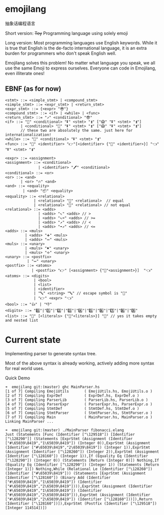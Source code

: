 # emojilang
抽象话编程语言

Short version:
~~Toy~~ Programming language using solely emoji

Long version:
Most programming languages use English keywords. While it is true that English is the de-facto international language, it is an extra burden for programmers who don't speak English well.

Emojilang solves this problem! No matter what language you speak, we all use  the same Emoji to express ourselves. Everyone can code in Emojilang, even illiterate ones!

## EBNF (as for now)
```
<stmt> ::= <simple_stmt> | <compound_stmt>
<simple_stmt> ::= <expr_stmt> | <return_stmt>
<expr_stmt> ::= {<expr> "😎"}
<compound_stmt> ::= <if> | <while> | <func>
<return_stmt> ::= "⤴️" <conditional> "😎"
<if> ::= "🤔" <conditional> "⏬" <stmt> "⏫" ["😱" "⏬" <stmt> "⏫"]
       | <conditional> "🐴" "⏬" <stmt> "⏫" ["😱" "⏬" <stmt> "⏫"]
       // these two are absolutely the same. just here for internationalization!
<while> ::= "🔁" <conditional> "⏬" <stmt> "⏫"
<func> ::= "🔣" <identifier> "👉"[<identifier> {"🔨" <identifier>}] "👈" "⏬" <stmt> "⏫"

<expr> ::= <assignment>
<assignment> ::= <conditional>
               | <identifier> "️🖊️" <conditional>
<conditional> ::= <or>
<or> ::= <and> 
       | <or> "🔥" <and>
<and> ::= <equality>
        | <and> "📦" <equality>
<equality> ::= <relational> 
             | <relational> "🙆" <relational>  // equal
             | <relational> "🙅" <relational> // not equal
<relational> ::= <adds>
               | <adds> "↖️" <adds> // >
               | <adds> "↖️⬅️" <adds> // >=
               | <adds> "↗️" <adds> // <
               | <adds> "➡️↗️" <adds> // <=
<adds> ::= <muls>
         | <adds> "➕" <muls>
         | <adds> "➖" <muls>
<muls> ::= <unary>
         | <muls> "✖️" <unary> 
         | <muls> "➗" <unary>
<unary> ::= <postfix>
          | "➖" <unary>
<postfix> ::= <atoms>
            | <postfix> "👉" [<assignment> {"🔨"<assignment>}]  "👈"
<atoms> ::= <digits>
             | <bool>
             | <list>
             | <identifier>
             | "🔤" <string> "🔤" // escape symbol is "📌"
             | "👉" <expr> "👈"
<bool> ::= "👍" | "👎"
<digits> ::= "0️⃣"|"1️⃣"|"2️⃣"|"3️⃣"|"4️⃣"|"5️⃣"|"6️⃣"|"7️⃣"|"8️⃣"|"9️⃣"
<list> ::= "🤜" [<literals> {"🔨"<literals>}] "🤛" // yes it takes empty and nested list
```

# Current state
Implementing parser to generate syntax tree.

Most of the above syntax is already working, actively adding more syntax for real world uses.

Quick Demo
```
➜  emojilang git:(master) ghc MainParser.hs 
[1 of 7] Compiling EmojiUtils       ( EmojiUtils.hs, EmojiUtils.o )
[2 of 7] Compiling ExprDef          ( ExprDef.hs, ExprDef.o )
[3 of 7] Compiling ParserLib        ( ParserLib.hs, ParserLib.o )
[4 of 7] Compiling ParserExpr       ( ParserExpr.hs, ParserExpr.o )
[5 of 7] Compiling StmtDef          ( StmtDef.hs, StmtDef.o )
[6 of 7] Compiling StmtParser       ( StmtParser.hs, StmtParser.o )
[7 of 7] Compiling Main             ( MainParser.hs, MainParser.o )
Linking MainParser ...

➜  emojilang git:(master) ./MainParser fibonacci.elang
Just (Statements [Func (Identifier ["\129518"]) [Identifier ["\128290"]] (Statements [ExprStmt (Assignment (Identifier ["#\65039\8419","1\65039\8419"]) (Integer 0)),ExprStmt (Assignment (Identifier ["#\65039\8419","2\65039\8419"]) (Integer 1)),ExprStmt (Assignment (Identifier ["\128260"]) (Integer 2)),ExprStmt (Assignment (Identifier ["\128160"]) (Integer 1)),If (Equality Eq (Identifier ["\128290"]) (Integer 0)) (Statements [Return (Integer 0)]) Nothing,If (Equality Eq (Identifier ["\128290"]) (Integer 1)) (Statements [Return (Integer 1)]) Nothing,While (Relational Le (Identifier ["\128260"]) (Identifier ["#\65039\8419"])) (Statements [ExprStmt (Assignment (Identifier ["\128160"]) (Binary Add (Identifier ["#\65039\8419","1\65039\8419"]) (Identifier ["#\65039\8419","2\65039\8419"]))),ExprStmt (Assignment (Identifier ["#\65039\8419","1\65039\8419"]) (Identifier ["#\65039\8419","2\65039\8419"])),ExprStmt (Assignment (Identifier ["#\65039\8419","2\65039\8419"]) (Identifier ["\128160"]))]),Return (Identifier ["\128160"])]),ExprStmt (Postfix (Identifier ["\129518"]) [Integer 114514])])
```
